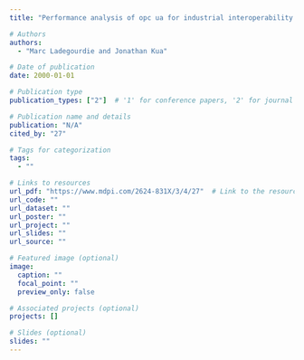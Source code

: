```yaml
---
title: "Performance analysis of opc ua for industrial interoperability towards industry 4.0"

# Authors
authors:
  - "Marc Ladegourdie and Jonathan Kua"

# Date of publication
date: 2000-01-01

# Publication type
publication_types: ["2"]  # '1' for conference papers, '2' for journal articles, '3' for preprints

# Publication name and details
publication: "N/A"
cited_by: "27"

# Tags for categorization
tags:
  - ""

# Links to resources
url_pdf: "https://www.mdpi.com/2624-831X/3/4/27"  # Link to the resource
url_code: ""
url_dataset: ""
url_poster: ""
url_project: ""
url_slides: ""
url_source: ""

# Featured image (optional)
image:
  caption: ""
  focal_point: ""
  preview_only: false

# Associated projects (optional)
projects: []

# Slides (optional)
slides: ""
---
```

